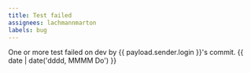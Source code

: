 ```yaml
---
title: Test failed
assignees: lachmannmarton
labels: bug
---
```

One or more test failed on dev by {{ payload.sender.login }}'s commit.
{{ date | date('dddd, MMMM Do') }}
